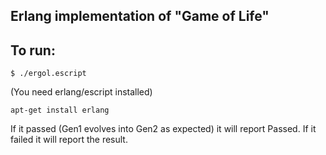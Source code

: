 ## Erlang implementation of "Game of Life"

## To run:

    $ ./ergol.escript

(You need erlang/escript installed)

    apt-get install erlang

If it passed (Gen1 evolves into Gen2 as expected) it will report Passed.  If it failed it will report the result.
